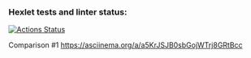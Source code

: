 ### Hexlet tests and linter status:
[![Actions Status](https://github.com/Rodion94/frontend-project-lvl2/workflows/hexlet-check/badge.svg)](https://github.com/Rodion94/frontend-project-lvl2/actions)

Comparison #1
  https://asciinema.org/a/a5KrJSJB0sbGojWTrj8GRtBcc